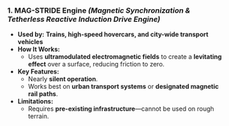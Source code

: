 ### **1. MAG-STRIDE Engine** _(Magnetic Synchronization & Tetherless Reactive Induction Drive Engine)_

- **Used by:** **Trains, high-speed hovercars, and city-wide transport vehicles**
- **How It Works:**
  - Uses **ultramodulated electromagnetic fields** to create a **levitating effect** over a surface, reducing friction to zero.
- **Key Features:**
  - Nearly **silent operation**.
  - Works best on **urban transport systems** or **designated magnetic rail paths**.
- **Limitations:**
  - Requires **pre-existing infrastructure**—cannot be used on rough terrain.
